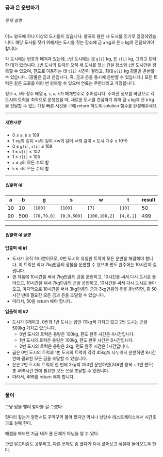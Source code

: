 ### 금과 은 운반하기
###### 문제 설명

어느 왕국에 하나 이상의 도시들이 있습니다. 왕국의 왕은 새 도시를 짓기로 결정하였습니다. 해당 도시를 짓기 위해서는 도시를 짓는 장소에 금 `a` kg과 은 `b` kg이 전달되어야 합니다.

각 도시에는 번호가 매겨져 있는데, `i`번 도시에는 금 `g[i]` kg, 은 `s[i]` kg, 그리고 트럭 한 대가 있습니다. `i`번 도시의 트럭은 오직 새 도시를 짓는 건설 장소와 `i`번 도시만을 왕복할 수 있으며, 편도로 이동하는 데 `t[i]` 시간이 걸리고, 최대 `w[i]` kg 광물을 운반할 수 있습니다. (광물은 금과 은입니다. 즉, 금과 은을 동시에 운반할 수 있습니다.) 모든 트럭은 같은 도로를 여러 번 왕복할 수 있으며 연료는 무한대라고 가정합니다.

정수 `a`, `b`와 정수 배열 `g`, `s`, `w`, `t`가 매개변수로 주어집니다. 주어진 정보를 바탕으로 각 도시의 트럭을 최적으로 운행했을 때, 새로운 도시를 건설하기 위해 금 `a` kg과 은 `b` kg을 전달할 수 있는 가장 빠른 시간을 구해 return 하도록 solution 함수를 완성해주세요.

------

##### 제한사항

- 0 ≤ `a`, `b` ≤ 109
- 1 ≤g의 길이 =s의 길이 =w의 길이 =t의 길이 = 도시 개수 ≤ 10^5
- 0 ≤ `g[i]`, `s[i]` ≤ 109
- 1 ≤ `w[i]` ≤ 102
- 1 ≤ `t[i]` ≤ 105
- `a` ≤ `g`의 모든 수의 합
- `b` ≤ `s`의 모든 수의 합

------

##### 입출력 예

| a    | b    | g           | s           | w             | t         | result |
| ---- | ---- | ----------- | ----------- | ------------- | --------- | ------ |
| 10   | 10   | `[100]`     | `[100]`     | `[7]`         | `[10]`    | 50     |
| 90   | 500  | `[70,70,0]` | `[0,0,500]` | `[100,100,2]` | `[4,8,1]` | 499    |

------

##### 입출력 예 설명

**입출력 예 #1**

- 도시가 오직 하나뿐이므로, 0번 도시의 유일한 트럭이 모든 운반을 해결해야 합니다. 이 트럭은 최대 7kg만큼의 광물을 운반할 수 있으며 편도 완주에는 10시간이 걸립니다.
- 맨 처음에 10시간을 써서 7kg만큼의 금을 운반하고, 10시간을 써서 다시 도시로 돌아오고, 10시간을 써서 7kg만큼의 은을 운반하고, 10시간을 써서 다시 도시로 돌아오고, 마지막으로 10시간을 써서 3kg만큼의 금과 3kg만큼의 은을 운반하면, 총 50시간 만에 필요한 모든 금과 은을 조달할 수 있습니다.
- 따라서, 50을 return 해야 합니다.

**입출력 예 #2**

- 도시가 3개이고, 0번과 1번 도시는 금만 70kg씩 가지고 있고 2번 도시는 은을 500kg 가지고 있습니다.
  - 0번 도시의 트럭은 용량은 100kg, 편도 완주 시간은 4시간입니다.
  - 1번 도시의 트럭은 용량은 100kg, 편도 완주 시간은 8시간입니다.
  - 2번 도시의 트럭은 용량은 2kg, 편도 완주 시간은 1시간입니다.
- 금은 0번 도시의 트럭과 1번 도시의 트럭이 각각 45kg씩 나누어서 운반하면 8시간 안에 필요한 모든 금을 조달할 수 있습니다.
- 은은 2번 도시의 트럭이 한 번에 2kg씩 250번 운반하면(249번 왕복 + 1번 편도) 총 499시간 만에 필요한 모든 은을 조달할 수 있습니다.
- 따라서, 499를 return 해야 합니다.

***

### 풀이

그냥 답을 빨리 찾아볼 걸 그랬다.

헛다리 짚는거 알면서도 꾸역꾸역 풀어 봤지만 역시나 상당수 테스트케이스에서 시간초과로 실패 한다.

해설을 봐보면 지금 내가 풀 문제가 아님을 알 수 있다.

관련 알고리즘도 공부하고, 다른 문제도 좀 풀다가 다시 풀어보고 싶을때 돌아오도록 한다.  




